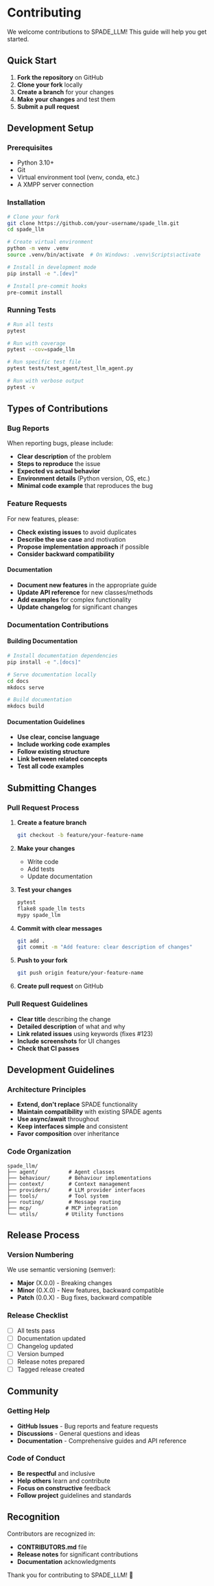# Contributing

We welcome contributions to SPADE_LLM! This guide will help you get started.

## Quick Start

1. **Fork the repository** on GitHub
2. **Clone your fork** locally
3. **Create a branch** for your changes
4. **Make your changes** and test them
5. **Submit a pull request**

## Development Setup

### Prerequisites

- Python 3.10+
- Git
- Virtual environment tool (venv, conda, etc.)
- A XMPP server connection 

### Installation

```bash
# Clone your fork
git clone https://github.com/your-username/spade_llm.git
cd spade_llm

# Create virtual environment
python -m venv .venv
source .venv/bin/activate  # On Windows: .venv\Scripts\activate

# Install in development mode
pip install -e ".[dev]"

# Install pre-commit hooks
pre-commit install
```

### Running Tests

```bash
# Run all tests
pytest

# Run with coverage
pytest --cov=spade_llm

# Run specific test file
pytest tests/test_agent/test_llm_agent.py

# Run with verbose output
pytest -v
```

## Types of Contributions

### Bug Reports

When reporting bugs, please include:

- **Clear description** of the problem
- **Steps to reproduce** the issue
- **Expected vs actual behavior**
- **Environment details** (Python version, OS, etc.)
- **Minimal code example** that reproduces the bug

### Feature Requests

For new features, please:

- **Check existing issues** to avoid duplicates
- **Describe the use case** and motivation
- **Propose implementation approach** if possible
- **Consider backward compatibility**

#### Documentation

- **Document new features** in the appropriate guide
- **Update API reference** for new classes/methods
- **Add examples** for complex functionality
- **Update changelog** for significant changes

### Documentation Contributions

#### Building Documentation

```bash
# Install documentation dependencies
pip install -e ".[docs]"

# Serve documentation locally
cd docs
mkdocs serve

# Build documentation
mkdocs build
```

#### Documentation Guidelines

- **Use clear, concise language**
- **Include working code examples**
- **Follow existing structure**
- **Link between related concepts**
- **Test all code examples**

## Submitting Changes

### Pull Request Process

1. **Create a feature branch**
   ```bash
   git checkout -b feature/your-feature-name
   ```

2. **Make your changes**
   - Write code
   - Add tests
   - Update documentation

3. **Test your changes**
   ```bash
   pytest
   flake8 spade_llm tests
   mypy spade_llm
   ```

4. **Commit with clear messages**
   ```bash
   git add .
   git commit -m "Add feature: clear description of changes"
   ```

5. **Push to your fork**
   ```bash
   git push origin feature/your-feature-name
   ```

6. **Create pull request** on GitHub

### Pull Request Guidelines

- **Clear title** describing the change
- **Detailed description** of what and why
- **Link related issues** using keywords (fixes #123)
- **Include screenshots** for UI changes
- **Check that CI passes**

## Development Guidelines

### Architecture Principles

- **Extend, don't replace** SPADE functionality
- **Maintain compatibility** with existing SPADE agents
- **Use async/await** throughout
- **Keep interfaces simple** and consistent
- **Favor composition** over inheritance

### Code Organization

```
spade_llm/
├── agent/          # Agent classes
├── behaviour/      # Behaviour implementations
├── context/        # Context management
├── providers/      # LLM provider interfaces
├── tools/          # Tool system
├── routing/        # Message routing
├── mcp/           # MCP integration
└── utils/         # Utility functions
```

## Release Process

### Version Numbering

We use semantic versioning (semver):

- **Major** (X.0.0) - Breaking changes
- **Minor** (0.X.0) - New features, backward compatible
- **Patch** (0.0.X) - Bug fixes, backward compatible

### Release Checklist

- [ ] All tests pass
- [ ] Documentation updated
- [ ] Changelog updated
- [ ] Version bumped
- [ ] Release notes prepared
- [ ] Tagged release created

## Community

### Getting Help

- **GitHub Issues** - Bug reports and feature requests
- **Discussions** - General questions and ideas
- **Documentation** - Comprehensive guides and API reference

### Code of Conduct

- **Be respectful** and inclusive
- **Help others** learn and contribute
- **Focus on constructive** feedback
- **Follow project** guidelines and standards

## Recognition

Contributors are recognized in:

- **CONTRIBUTORS.md** file
- **Release notes** for significant contributions
- **Documentation** acknowledgments

Thank you for contributing to SPADE_LLM! 🚀
